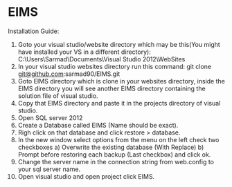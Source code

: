 EIMS
====
Installation Guide:
1) Goto your visual studio/website directory which may be this(You might have installed your VS in a different directory): C:\Users\Sarmad\Documents\Visual Studio 2012\WebSites
2) In your visual studio websites directory run this command: git clone git@github.com:sarmad90/EIMS.git
3) Goto EIMS directory which is clone in your websites directory, inside the EIMS directory you will see another EIMS directory containing the solution file of visual studio.
4) Copy that EIMS directory and paste it in the projects directory of visual studio.
5) Open SQL server 2012
6) Create a Database called EIMS (Name should be exact).
7) Righ click on that database and click restore > database.
8) In the new window select options from the menu on the left check two checkboxes
  a) Overwrite the existing database (With Replace)
  b) Prompt before restoring each backup (Last checkbox)
  and click ok.
9) Change the server name in the connection string from web.config to your sql server name.
10) Open visual studio and open project click EIMS.
